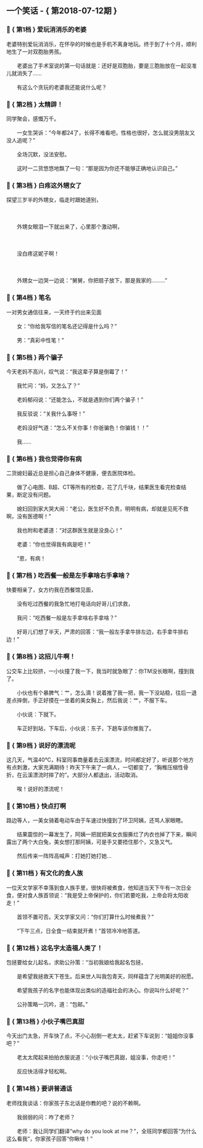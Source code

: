 ## 一个笑话 - { 第2018-07-12期 }
</hr>

### :jack_o_lantern: { 第1档 } 爱玩消消乐的老婆
老婆特别爱玩消消乐，在怀孕的时候也是手机不离身地玩。终于到了十个月，顺利地生了一对双胞胎男孩。<br/><br/>　　老婆出了手术室说的第一句话就是：还好是双胞胎，要是三胞胎放在一起没准儿就消失了……<br/><br/>　　有这么个贪玩的老婆我还能说什么呢？


### :jack_o_lantern: { 第2档 } 太精辟！
同学聚会，感慨万千。<br/><br/>　　一女生哭诉：“今年都24了，长得不难看吧，性格也很好，怎么就没男朋友又没人追呢？”<br/><br/>　　全场沉默，没法安慰。<br/><br/>　　这时一二货悠悠地飘了一句：“那是因为你还不能够正确地认识自己。”


### :jack_o_lantern: { 第3档 } 白疼这外甥女了
探望三岁半的外甥女，临走时跟她道别，<br/><br/><br/><br/>　　外甥女眼泪一下就出来了，心里那个激动啊，<br/><br/><br/><br/>　　没白疼这妮子啊！<br/><br/><br/><br/>　　外甥女一边哭一边说：“舅舅，你把扇子放下，那是我家的………”


### :jack_o_lantern: { 第4档 } 笔名
一对男女通信往来，一天终于约出来见面<br/><br/>　　女：“你给我写信的笔名还记得是什么吗？”<br/><br/>　　男：“真彩中性笔！”


### :jack_o_lantern: { 第5档 } 两个骗子
今天老妈不高兴，叹气说：“我这辈子算是倒霉了！”<br/><br/>　　我忙问：“妈，又怎么了？”<br/><br/>　　老妈郁闷说：“还能怎么，不就是遇到你们两个骗子！”<br/><br/>　　我反驳说：“关我什么事呀！”<br/><br/>　　老妈没好气道：“怎么不关你事！你爸骗色！你骗钱！！”<br/><br/>　　我……


### :jack_o_lantern: { 第6档 } 我也觉得你有病
二货媳妇最近总是担心自己身体不健康，便去医院体检。<br/><br/>　　做了心电图、B超、CT等所有的检查，花了几千块，结果医生看完检查结果，断定没有问题。<br/><br/>　　媳妇回到家大哭大闹：“老公，医生好不负责，明明有病，却就是见死不救啊，没有医德啊！”<br/><br/>　　我也附和老婆道：“对这群医生就是没良心！”<br/><br/>　　老婆：“你也觉得我有病是吧！”<br/><br/>　　“恩，有病！


### :jack_o_lantern: { 第7档 } 吃西餐一般是左手拿啥右手拿啥？
快要相亲了，女方约我在西餐馆见面，<br/><br/>　　没有吃过西餐的我急忙地打电话向好哥儿们求救，<br/><br/>　　我问：“吃西餐一般是左手拿啥右手拿啥？”<br/><br/>　　好哥儿们想了半天，严肃的回答：“我一般左手拿牛排左边，右手拿牛排右边！”


### :jack_o_lantern: { 第8档 } 这招儿牛啊！
公交车上比较挤，一小伙撞了我一下，我当时就急眼了：你TM没长眼啊，撞到我了。<br/><br/>　　小伙也有个暴脾气：艹，怎么滴！说着推了我一把，我一下没站稳，往后一退差点摔倒，手正好摸在一坐着的美女胸上，然后我说：艹，不服下车。<br/><br/>　　小伙说：下就下。<br/><br/>　　车正好到站，下车后，小伙说：东子，下趟车该你推我了。


### :jack_o_lantern: { 第9档 } 说好的漂流呢
这几天，气温40℃，科室同事商量着去云溪漂流，时间都定好了，听说那个地方有点刺激，大家充满期待！昨天下午来了一病人，一切都变了，“胸椎压缩性骨折，在云溪漂流时摔了的”。大部分人都退出，活动取消。<br/><br/>　　唉！说好的漂流呢！


### :jack_o_lantern: { 第10档 } 快点打啊
路边等人，一美女骑着电动车由于车速过快撞到了环卫阿姨，还骂人家眼瞎。<br/><br/>　　结果震惊的一幕发生了，阿姨一把就把美女衣服撕烂了内衣也掉了下来，瞬间露出了两个大白兔，美女想打那阿姨，可是手又要捂住那个，又急又气。<br/><br/>　　然后传来一阵阵高喊声：打她打她打她…


### :jack_o_lantern: { 第11档 } 有文化的食人族
一位天文学家不幸落到食人族手里，很快将被煮食，他知道当天下午有一次日全食，便对食人族首领说：“我是受上帝保护的，你们若要吃我，上帝会将太阳收走！”<br/><br/>　　首领不置可否。天文学家又问：“你们打算什么时候煮我？”<br/><br/>　　“下午三点，日全食一结束就开煮！”首领冷冷地答道。


### :jack_o_lantern: { 第12档 } 这名字太造福人类了！
包拯要给女儿起名，求助公孙策：“当初我娘给我起名包拯，<br/><br/>　　是希望我拯救天下苍生。后来世人叫我包青天，同样蕴含了光明美好的祝愿。<br/><br/>　　希望我孩子的名字也能体现出类似的造福社会的决心。你说叫什么好呢？”<br/><br/>　　公孙策略一沉吟，道：“包邮。”


### :jack_o_lantern: { 第13档 } 小伙子嘴巴真甜
今天出门太急，开车快了点，不小心刮倒一老太太，赶紧下车说到：“姐姐你没事吧？”<br/><br/>　　老太太爬起来拍拍衣服说道：“小伙子嘴巴真甜，姐没事，你走吧！”<br/><br/>　　反应快活得才轻松啊。


### :jack_o_lantern: { 第14档 } 要讲普通话
老师找我谈话：你家孩子东北话是你教的吧？说的不赖啊。<br/><br/>　　我弱弱的问：咋了老师？<br/><br/>　　老师：我让同学们翻译“why do you look at me？”，全班同学都回答“为什么这么看我”，你家孩子回答“你瞅啥！”


